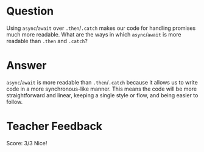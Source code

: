 # Question

Using `async`/`await` over `.then`/`.catch` makes our code for handling promises much more readable. What are the ways in which `async`/`await` is more readable than `.then` and `.catch`?

# Answer

`async`/`await` is more readable than `.then`/`.catch` because it allows us to write code in a more synchronous-like manner. This means the code will be more straightforward and linear, keeping a single style or flow, and being easier to follow.

# Teacher Feedback
Score: 3/3
Nice!